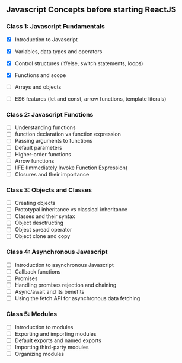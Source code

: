 ## Javascript Concepts before starting ReactJS

### Class 1: Javascript Fundamentals
- [x] Introduction to Javascript
- [x] Variables, data types and operators
- [x] Control structures (if/else, switch statements, loops)
- [x] Functions and scope
- [ ] Arrays and objects
- [ ] ES6 features (let and const, arrow functions, template literals)


### Class 2: Javascript Functions
- [ ] Understanding functions 
- [ ] function declaration vs function expression
- [ ] Passing arguments to functions
- [ ] Default parameters
- [ ] Higher-order functions
- [ ] Arrow functions
- [ ] IIFE (Immediately Invoke Function Expression)
- [ ] Closures and their importance

### Class 3: Objects and Classes
- [ ] Creating objects 
- [ ] Prototypal inheritance vs classical inheritance
- [ ] Classes and their syntax
- [ ] Object desctructing
- [ ] Object spread operator
- [ ] Object clone and copy

### Class 4: Asynchronous Javascript
- [ ] Introduction to asynchronous Javascript
- [ ] Callback functions
- [ ] Promises
- [ ] Handling promises rejection and chaining
- [ ] Async/await and its benefits
- [ ] Using the fetch API for asynchronous data fetching

### Class 5: Modules
- [ ] Introduction to modules
- [ ] Exporting and importing modules
- [ ] Default exports and named exports
- [ ] Importing third-party modules
- [ ] Organizing modules
